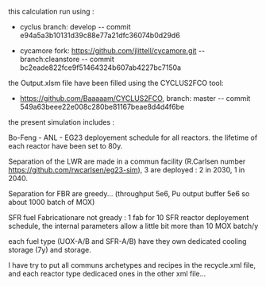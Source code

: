 this calculation run using : 
- cyclus branch: develop -- commit e94a5a3b10131d39c88e77a21dfc36074b0d29d6

- cycamore fork: https://github.com/jlittell/cycamore.git -- branch:cleanstore -- commit bc2eade822fce9f51464324b607ab4227bc7150a

the Output.xlsm file have been filled using the CYCLUS2FCO tool:
- https://github.com/Baaaaam/CYCLUS2FCO, branch: master -- commit 549a63beee22e008c280be81167beae8d4d4f6be

the present simulation includes :

Bo-Feng - ANL - EG23 deployement schedule for all reactors.
the lifetime of each reactor have been set to 80y.

Separation of the LWR are made in a commun facility (R.Carlsen number https://github.com/rwcarlsen/eg23-sim), 3 are deployed : 2 in 2030, 1 in 2040.

Separation for FBR are greedy... (throughput 5e6, Pu output buffer 5e6 so about 1000 batch of MOX)

SFR fuel Fabricationare not gready : 1 fab for 10 SFR reactor deployement schedule, the internal parameters allow a little bit more than 10 MOX batch/y


each fuel type (UOX-A/B and SFR-A/B) have they own dedicated cooling storage (7y) and storage.

I have try to put all communs archetypes and recipes in the recycle.xml file, and each reactor type dedicaced ones in the other xml file...